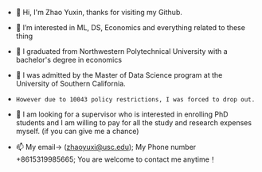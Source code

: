 - 👋 Hi, I'm Zhao Yuxin, thanks for visiting my Github.
- 👀 I’m interested in ML, DS, Economics and everything related to these thing
 
- 🌱 I graduated from Northwestern Polytechnical University with a bachelor's degree in economics
- 🌱 I was admitted by the Master of Data Science program at the University of Southern California. 
-     However due to 10043 policy restrictions, I was forced to drop out.
     
- 💞️ I am looking for a supervisor who is interested in enrolling PhD students and I am willing to pay for all the study and research expenses myself. (if you can give me a chance)
- 📫 My email-> (zhaoyuxi@usc.edu); My Phone number +8615319985665; You are welcome to contact me anytime！

<!---
TYPEbisunderwater/TYPEbisunderwater is a ✨ special ✨ repository because its `README.md` (this file) appears on your GitHub profile.
You can click the Preview link to take a look at your changes.
--->
